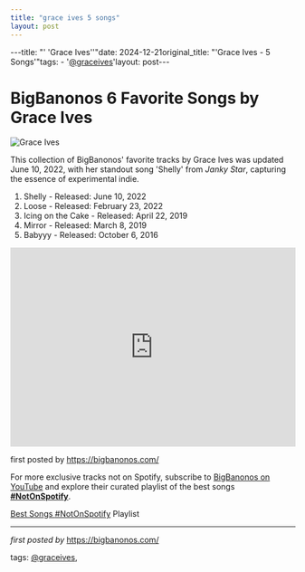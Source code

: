 ```yaml
---
title: "grace ives 5 songs"
layout: post
---
```

---title: "' 'Grace Ives''"date: 2024-12-21original_title: "'Grace Ives - 5 Songs'"tags:  - '[@graceives](/tags/graceives/)'layout: post---<h1>BigBanonos 6 Favorite Songs by Grace Ives</h1><img alt="Grace Ives" src="https://thefader-res.cloudinary.com/private_images/w_1440,c_limit,f_auto,q_auto:best/GraceIves_MaryKang_018_ah2c4d/grace-ives-gen-f-interview.jpg" /> <p>This collection of BigBanonos' favorite tracks by Grace Ives was updated June 10, 2022, with her standout song 'Shelly' from *Janky Star*, capturing the essence of experimental indie.</p> <ol> <li>Shelly - Released: June 10, 2022</li> <li>Loose - Released: February 23, 2022</li> <li>Icing on the Cake - Released: April 22, 2019</li> <li>Mirror - Released: March 8, 2019</li> <li>Babyyy - Released: October 6, 2016</li></ol> <div> <iframe allow="autoplay; clipboard-write; encrypted-media; fullscreen; picture-in-picture" allowfullscreen="" frameborder="0" height="352" loading="lazy" src="https://open.spotify.com/embed/playlist/0vtVddCBqQ3ha916mTfQg7?utm_source=generator" width="100%"></iframe></div> <p>first posted by <a href="https://bigbanonos.com/">https://bigbanonos.com/</a></p> <!--Subscribe and Playlist Links--><div>    <p>For more exclusive tracks not on Spotify, subscribe to <a href="https://www.youtube.com/[@BigBanonos](/tags/BigBanonos/)" target="_blank">BigBanonos on YouTube</a> and explore their curated playlist of the best songs <strong>[#NotOnSpotify](/tags/NotOnSpotify/)</strong>.</p>    <p><a href="https://www.youtube.com/playlist?list=PLtuNtuTatqI0kFahUCbtbfenC_ET5O_tr" target="_blank">Best Songs [#NotOnSpotify](/tags/NotOnSpotify/) Playlist<br /></a></p></div><hr /><p><em>first posted by</em> <a href="https://bigbanonos.com/" rel="noopener" target="_new">https://bigbanonos.com/</a></p><p>tags: [@graceives](/tags/graceives/),</p>